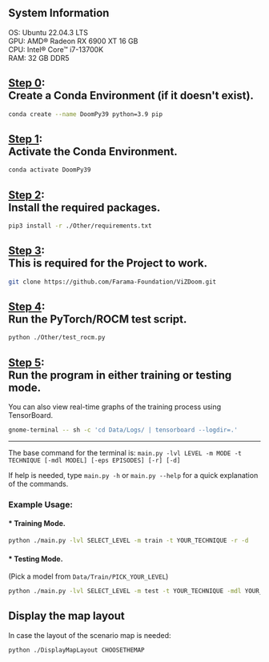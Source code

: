 ## System Information
OS: Ubuntu 22.04.3 LTS<br>
GPU: AMD® Radeon RX 6900 XT 16 GB<br>
CPU: Intel® Core™ i7-13700K<br>
RAM: 32 GB DDR5 <br>

## <u>Step 0</u>:<br>Create a Conda Environment (if it doesn't exist).
```bash
conda create --name DoomPy39 python=3.9 pip
```

## <u>Step 1</u>:<br>Activate the Conda Environment.
```bash
conda activate DoomPy39
```

## <u>Step 2</u>:<br>Install the required packages.
```bash
pip3 install -r ./Other/requirements.txt
```

## <u>Step 3</u>:<br>This is required for the Project to work.
```bash
git clone https://github.com/Farama-Foundation/ViZDoom.git
```

## <u>Step 4</u>:<br>Run the PyTorch/ROCM test script.
```bash
python ./Other/test_rocm.py
```

## <u>Step 5</u>:<br>Run the program in either training or testing mode.
You can also view real-time graphs of the training process using TensorBoard.
```bash
gnome-terminal -- sh -c 'cd Data/Logs/ | tensorboard --logdir=.'
```
___
The base command for the terminal is:
`main.py -lvl LEVEL -m MODE -t TECHNIQUE [-mdl MODEL] [-eps EPISODES] [-r] [-d]`

If help is needed, type `main.py -h` or `main.py --help` for a quick explanation of the commands.

### Example Usage:
#### * Training Mode.
```bash
python ./main.py -lvl SELECT_LEVEL -m train -t YOUR_TECHNIQUE -r -d
```
#### * Testing Mode.
(Pick a model from `Data/Train/PICK_YOUR_LEVEL`)
```bash
python ./main.py -lvl SELECT_LEVEL -m test -t YOUR_TECHNIQUE -mdl YOUR_MODEL -eps X -r -d
```

## Display the map layout
In case the layout of the scenario map is needed:
```bash
python ./DisplayMapLayout CHOOSETHEMAP 
```